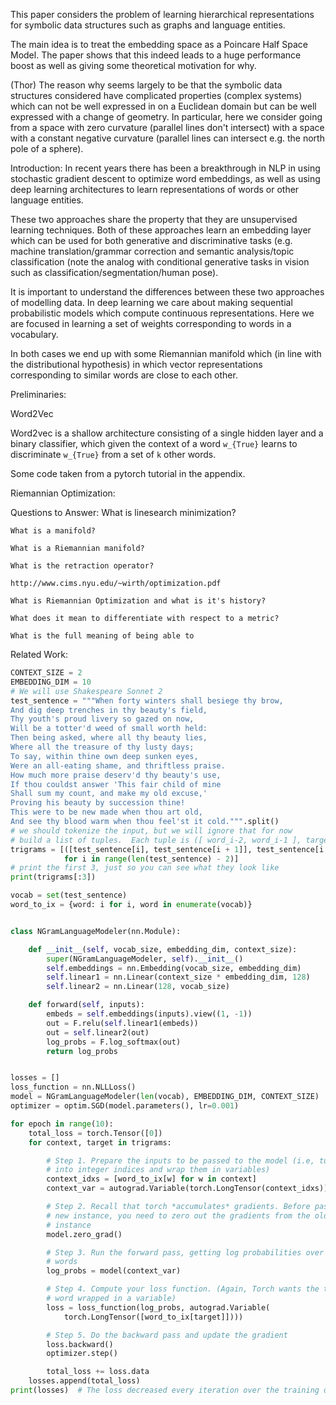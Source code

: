 This paper considers the problem of learning hierarchical representations for symbolic data structures
such as graphs and language entities.

The main idea is to treat the embedding space as a Poincare Half Space Model.
The paper shows that this indeed leads to a huge performance boost as well as
giving some theoretical motivation for why. 

(Thor) The reason why seems largely
to be that the symbolic data structures considered have complicated
properties (complex systems) which can not be well expressed in on a Euclidean
domain but can be well expressed with a change of geometry.
In particular, here we consider going from a space with zero curvature
(parallel lines don't intersect) with a space with a constant negative
curvature (parallel lines can intersect e.g. the north pole of a sphere).

Introduction:
In recent years there has been a
breakthrough in NLP in using stochastic gradient descent to optimize word
embeddings, as well as using deep learning architectures to learn
representations of words or other language entities.

These two approaches share the property that they are unsupervised learning
techniques. Both of these approaches learn an embedding layer which can be used
for both generative and discriminative tasks (e.g. machine translation/grammar
correction and
semantic analysis/topic classification (note the analog with conditional
generative tasks in vision such as classification/segmentation/human pose). 

It is important to understand the differences between these two approaches of modelling data. 
In deep learning we care about making sequential probabilistic models which compute continuous representations.
Here we are focused in learning a set of weights corresponding to words in a vocabulary. 

In both cases we end up with some Riemannian manifold which (in line with the distributional hypothesis) in which 
vector representations corresponding to similar words are close to each other.

Preliminaries:

Word2Vec

Word2vec is a shallow architecture consisting of a single hidden layer and a
binary classifier, which given the context of a word `w_{True}` learns to 
discriminate `w_{True}` from a set of `k` other words.

Some code taken from a pytorch tutorial in the appendix.


Riemannian Optimization:

Questions to Answer:
    What is linesearch minimization?

    What is a manifold?

    What is a Riemannian manifold?

    What is the retraction operator?

    http://www.cims.nyu.edu/~wirth/optimization.pdf

    What is Riemannian Optimization and what is it's history?

    What does it mean to differentiate with respect to a metric?

    What is the full meaning of being able to 

Related Work:


```python
CONTEXT_SIZE = 2
EMBEDDING_DIM = 10
# We will use Shakespeare Sonnet 2
test_sentence = """When forty winters shall besiege thy brow,
And dig deep trenches in thy beauty's field,
Thy youth's proud livery so gazed on now,
Will be a totter'd weed of small worth held:
Then being asked, where all thy beauty lies,
Where all the treasure of thy lusty days;
To say, within thine own deep sunken eyes,
Were an all-eating shame, and thriftless praise.
How much more praise deserv'd thy beauty's use,
If thou couldst answer 'This fair child of mine
Shall sum my count, and make my old excuse,'
Proving his beauty by succession thine!
This were to be new made when thou art old,
And see thy blood warm when thou feel'st it cold.""".split()
# we should tokenize the input, but we will ignore that for now
# build a list of tuples.  Each tuple is ([ word_i-2, word_i-1 ], target word)
trigrams = [([test_sentence[i], test_sentence[i + 1]], test_sentence[i + 2])
            for i in range(len(test_sentence) - 2)]
# print the first 3, just so you can see what they look like
print(trigrams[:3])

vocab = set(test_sentence)
word_to_ix = {word: i for i, word in enumerate(vocab)}


class NGramLanguageModeler(nn.Module):

    def __init__(self, vocab_size, embedding_dim, context_size):
        super(NGramLanguageModeler, self).__init__()
        self.embeddings = nn.Embedding(vocab_size, embedding_dim)
        self.linear1 = nn.Linear(context_size * embedding_dim, 128)
        self.linear2 = nn.Linear(128, vocab_size)

    def forward(self, inputs):
        embeds = self.embeddings(inputs).view((1, -1))
        out = F.relu(self.linear1(embeds))
        out = self.linear2(out)
        log_probs = F.log_softmax(out)
        return log_probs


losses = []
loss_function = nn.NLLLoss()
model = NGramLanguageModeler(len(vocab), EMBEDDING_DIM, CONTEXT_SIZE)
optimizer = optim.SGD(model.parameters(), lr=0.001)

for epoch in range(10):
    total_loss = torch.Tensor([0])
    for context, target in trigrams:

        # Step 1. Prepare the inputs to be passed to the model (i.e, turn the words
        # into integer indices and wrap them in variables)
        context_idxs = [word_to_ix[w] for w in context]
        context_var = autograd.Variable(torch.LongTensor(context_idxs))

        # Step 2. Recall that torch *accumulates* gradients. Before passing in a
        # new instance, you need to zero out the gradients from the old
        # instance
        model.zero_grad()

        # Step 3. Run the forward pass, getting log probabilities over next
        # words
        log_probs = model(context_var)

        # Step 4. Compute your loss function. (Again, Torch wants the target
        # word wrapped in a variable)
        loss = loss_function(log_probs, autograd.Variable(
            torch.LongTensor([word_to_ix[target]])))

        # Step 5. Do the backward pass and update the gradient
        loss.backward()
        optimizer.step()

        total_loss += loss.data
    losses.append(total_loss)
print(losses)  # The loss decreased every iteration over the training data!
```
